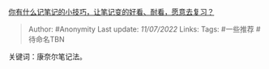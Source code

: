 [你有什么记笔记的小技巧，让笔记变的好看、耐看，愿意去复习？](https://www.zhihu.com/question/373229426/answer/2555710895)

> Author: #Anonymity
> Last update: *11/07/2022*
> Links:
> Tags: #一些推荐  #待命名TBN

关键词：康奈尔笔记法。
